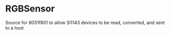 RGBSensor
=========

Source for 8051f801 to allow Si1143 devices to be read, converted, and sent to a host
